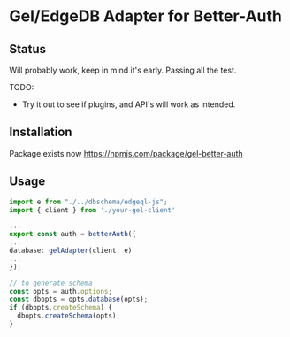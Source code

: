 # Gel/EdgeDB Adapter for Better-Auth

## Status

Will probably work, keep in mind it's early.
Passing all the test.

TODO:

- Try it out to see if plugins, and API's will work as intended.

## Installation

Package exists now https://npmjs.com/package/gel-better-auth

## Usage

```ts
import e from "./../dbschema/edgeql-js";
import { client } from './your-gel-client'

...
export const auth = betterAuth({
...
database: gelAdapter(client, e)
...
});

// to generate schema
const opts = auth.options;
const dbopts = opts.database(opts);
if (dbopts.createSchema) {
  dbopts.createSchema(opts);
}
```
